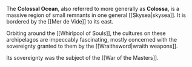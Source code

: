 The **Colossal Ocean**, also referred to more generally as **Colossa**, is a massive region of small remnants in one general [[Skysea|skysea]]. It is bordered by the [[Mer de Vide]] to its east.

Orbiting around the [[Whirlpool of Souls]], the cultures on these archipelagos are impeccably fascinating, mostly concerned with the sovereignty granted to them by the [[Wraithsword|wraith weapons]].

Its sovereignty was the subject of the [[War of the Masters]].